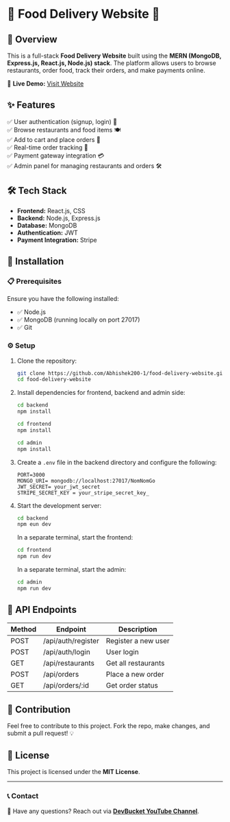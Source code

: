 # 🍔 Food Delivery Website 🚀

## 📌 Overview
This is a full-stack **Food Delivery Website** built using the **MERN (MongoDB, Express.js, React.js, Node.js) stack**. The platform allows users to browse restaurants, order food, track their orders, and make payments online.

<!-- ![Website Preview](https://via.placeholder.com/800x400.png?text=Food+Delivery+Website+Preview) -->

🔗 **Live Demo:** [Visit Website](#)

## ✨ Features
✅ User authentication (signup, login) 🔐  
✅ Browse restaurants and food items 🍽️  
✅ Add to cart and place orders 🛒  
✅ Real-time order tracking 📍  
✅ Payment gateway integration 💳   
✅ Admin panel for managing restaurants and orders 🛠️  

## 🛠️ Tech Stack
- **Frontend:** React.js, CSS
- **Backend:** Node.js, Express.js
- **Database:** MongoDB
- **Authentication:** JWT
- **Payment Integration:** Stripe

## 🚀 Installation

### 📋 Prerequisites
Ensure you have the following installed:
- ✅ Node.js
- ✅ MongoDB (running locally on port 27017)
- ✅ Git

### ⚙️ Setup
1. Clone the repository:
   ```bash
   git clone https://github.com/Abhishek200-1/food-delivery-website.git
   cd food-delivery-website
   ```

2. Install dependencies for frontend, backend and admin side:
   ```bash
   cd backend
   npm install
   ```

   ```bash
   cd frontend
   npm install
   ```

   ```bash
   cd admin
   npm install
   ```

3. Create a `.env` file in the backend directory and configure the following:
   ```env
   PORT=3000
   MONGO_URI= mongodb://localhost:27017/NomNomGo
   JWT_SECRET= your_jwt_secret
   STRIPE_SECRET_KEY = your_stripe_secret_key_
   ```

4. Start the development server:
   ```bash
   cd backend
   npm eun dev
   ```
   In a separate terminal, start the frontend:
   ```bash
   cd frontend
   npm run dev
   ```
   In a separate terminal, start the admin:
   ```bash
   cd admin
   npm run dev
   ```

## 📌 API Endpoints
| Method | Endpoint             | Description                |
|--------|----------------------|----------------------------|
| POST   | /api/auth/register   | Register a new user       |
| POST   | /api/auth/login      | User login                |
| GET    | /api/restaurants     | Get all restaurants       |
| POST   | /api/orders          | Place a new order         |
| GET    | /api/orders/:id      | Get order status          |

## 🤝 Contribution
Feel free to contribute to this project. Fork the repo, make changes, and submit a pull request! 💡

## 📜 License
This project is licensed under the **MIT License**.

---
### 📞 Contact
📧 Have any questions? Reach out via [**DevBucket YouTube Channel**](https://www.youtube.com/@DevBucket).

